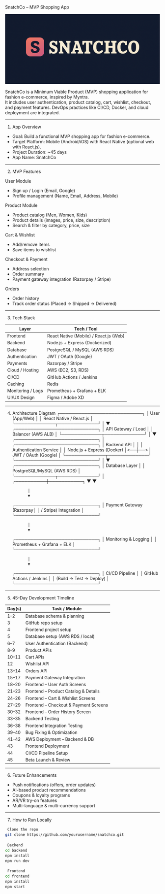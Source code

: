  SnatchCo – MVP Shopping App

![SnatchCo Logo](./assets/logo.png)

SnatchCo is a Minimum Viable Product (MVP) shopping application for fashion e-commerce, inspired by Myntra.  
It includes user authentication, product catalog, cart, wishlist, checkout, and payment features. DevOps practices like CI/CD, Docker, and cloud deployment are integrated.

---

 1. App Overview
- Goal: Build a functional MVP shopping app for fashion e-commerce.  
- Target Platform: Mobile (Android/iOS) with React Native (optional web with React.js).  
- Project Duration: ~45 days  
- App Name: SnatchCo  

---

 2. MVP Features

 User Module
- Sign up / Login (Email, Google)  
- Profile management (Name, Email, Address, Mobile)  

 Product Module
- Product catalog (Men, Women, Kids)  
- Product details (images, price, size, description)  
- Search & filter by category, price, size  

 Cart & Wishlist
- Add/remove items  
- Save items to wishlist  

 Checkout & Payment
- Address selection  
- Order summary  
- Payment gateway integration (Razorpay / Stripe)  

 Orders
- Order history  
- Track order status (Placed → Shipped → Delivered)  

---

 3. Tech Stack

| Layer                | Tech / Tool |
|---------------------|------------|
| Frontend            | React Native (Mobile) / React.js (Web) |
| Backend             | Node.js + Express (Dockerized) |
| Database            | PostgreSQL / MySQL (AWS RDS) |
| Authentication      | JWT / OAuth (Google) |
| Payments            | Razorpay / Stripe |
| Cloud / Hosting     | AWS (EC2, S3, RDS) |
| CI/CD               | GitHub Actions / Jenkins |
| Caching             | Redis |
| Monitoring / Logs   | Prometheus + Grafana + ELK |
| UI/UX Design        | Figma / Adobe XD |

---

 4. Architecture Diagram
                   ┌───────────────────────────┐
                   │        User (App/Web)     │
                   │  React Native / React.js  │
                   └─────────────┬─────────────┘
                                 │
                                 ▼
                   ┌───────────────────────────┐
                   │     API Gateway / Load    │
                   │      Balancer (AWS ALB)   │
                   └─────────────┬─────────────┘
                                 │
                                 ▼
 ┌───────────────────────────┐   │   ┌───────────────────────────┐
 │        Backend API         │   │   │  Authentication Service   │
 │ Node.js + Express (Docker) │<──┼──>│   JWT / OAuth (Google)    │
 └─────────────┬─────────────┘       └───────────────────────────┘
               │
               ▼
 ┌───────────────────────────┐
 │     Database Layer         │
 │ PostgreSQL/MySQL (AWS RDS) │
 └─────────────┬─────────────┘
               │
    ┌──────────┼───────────┐
    ▼                      ▼

               │
               ▼
    ┌───────────────────────────┐
    │  Payment Gateway (Razorpay│
    │   / Stripe) Integration   │
    └───────────────────────────┘

               │
               ▼
    ┌───────────────────────────┐
    │  Monitoring & Logging      │
    │ Prometheus + Grafana + ELK │
    └───────────────────────────┘

               │
               ▼
    ┌───────────────────────────┐
    │   CI/CD Pipeline           │
    │ GitHub Actions / Jenkins   │
    │ (Build → Test → Deploy)    │
    └───────────────────────────┘



---

 5. 45-Day Development Timeline

| Day(s)       | Task / Module                                      |
|--------------|---------------------------------------------------|
| 1–2          | Database schema & planning                         |
| 3            | GitHub repo setup                                  |
| 4            | Frontend project setup                              |
| 5            | Database setup (AWS RDS / local)                  |
| 6–7          | User Authentication (Backend)                     |
| 8–9          | Product APIs                                      |
| 10–11        | Cart APIs                                         |
| 12           | Wishlist API                                      |
| 13–14        | Orders API                                        |
| 15–17        | Payment Gateway Integration                        |
| 18–20        | Frontend – User Auth Screens                        |
| 21–23        | Frontend – Product Catalog & Details               |
| 24–26        | Frontend – Cart & Wishlist Screens                 |
| 27–29        | Frontend – Checkout & Payment Screens              |
| 30–32        | Frontend – Order History Screen                     |
| 33–35        | Backend Testing                                   |
| 36–38        | Frontend Integration Testing                        |
| 39–40        | Bug Fixing & Optimization                           |
| 41–42        | AWS Deployment – Backend & DB                       |
| 43           | Frontend Deployment                                 |
| 44           | CI/CD Pipeline Setup                                 |
| 45           | Beta Launch & Review                                 |

---

 6. Future Enhancements
- Push notifications (offers, order updates)  
- AI-based product recommendations  
- Coupons & loyalty programs  
- AR/VR try-on features  
- Multi-language & multi-currency support  

---

 7. How to Run Locally

```bash
 Clone the repo
git clone https://github.com/yourusername/snatchco.git

 Backend
cd backend
npm install
npm run dev

 Frontend
cd frontend
npm install
npm start

